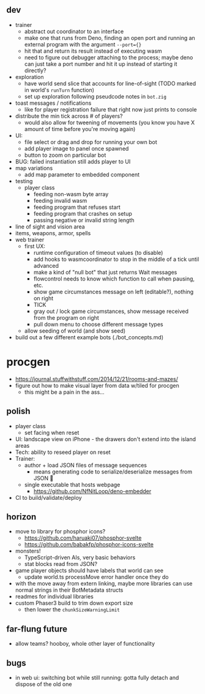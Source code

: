 ## dev
* trainer
  * abstract out coordinator to an interface
  * make one that runs from Deno, finding an open port and running an external program with the argument `--port={}`
  * hit that and return its result instead of executing wasm
  * need to figure out debugger attaching to the process; maybe deno can just take a port number and hit it up instead of starting it directly? 
* exploration
  * have world send slice that accounts for line-of-sight (TODO marked in world's `runTurn` function)
  * set up exploration following pseudcode notes in `bot.zig`
* toast messages / notifications
  * like for player registration failure that right now just prints to console
* distribute the min tick across # of players?
  * would also allow for tweening of movements (you know you have X amount of time before you're moving again)
* UI: 
    * file select or drag and drop for running your own bot
    * add player image to panel once spawned
    * button to zoom on particular bot
* BUG: failed instantiation still adds player to UI
* map variations
    * add map parameter to embedded component
* testing
    * player class
      * feeding non-wasm byte array
      * feeding invalid wasm
      * feeding program that refuses start
      * feeding program that crashes on setup
      * passing negative or invalid string length
* line of sight and vision area
* items, weapons, armor, spells
* web trainer
  * first UX:
    * runtime configuration of timeout values (to disable)
    * add hooks to wasmcoordinator to stop in the middle of a tick until advanced
    * make a kind of "null bot" that just returns Wait messages
    * flowcontrol needs to know which function to call when pausing, etc. 
    * show game circumstances message on left (editable?), nothing on right
    * TICK
    * gray out / lock game circumstances, show message received from the program on right
    * pull down menu to choose different message types
  * allow seeding of world (and show seed)
* build out a few different example bots (./bot_concepts.md)

# procgen
* https://journal.stuffwithstuff.com/2014/12/21/rooms-and-mazes/
* figure out how to make visual layer from data w/tiled for procgen
    * this might be a pain in the ass... 


## polish
* player class
    * set facing when reset
* UI: landscape view on iPhone - the drawers don't extend into the island areas
* Tech: ability to reseed player on reset
* Trainer:
  * author + load JSON files of message sequences
    * means generating code to serialize/deserialize messages from JSON 😬
  * single executable that hosts webpage
    * https://github.com/NfNitLoop/deno-embedder
* CI to build/validate/deploy


## horizon
* move to library for phosphor icons?
  * https://github.com/haruaki07/phosphor-svelte
  * https://github.com/babakfp/phosphor-icons-svelte
* monsters! 
  * TypeScript-driven AIs, very basic behaviors
  * stat blocks read from JSON?
* game player objects should have labels that world can see
  * update world.ts processMove error handler once they do
* with the move away from extern linking, maybe more libraries can use normal strings in their BotMetadata structs
* readmes for individual libraries
* custom Phaser3 build to trim down export size
  * then lower the `chunkSizeWarningLimit`

## far-flung future
* allow teams? hooboy, whole other layer of functionality

## bugs
* in web ui: switching bot while still running: gotta fully detach and dispose of the old one
